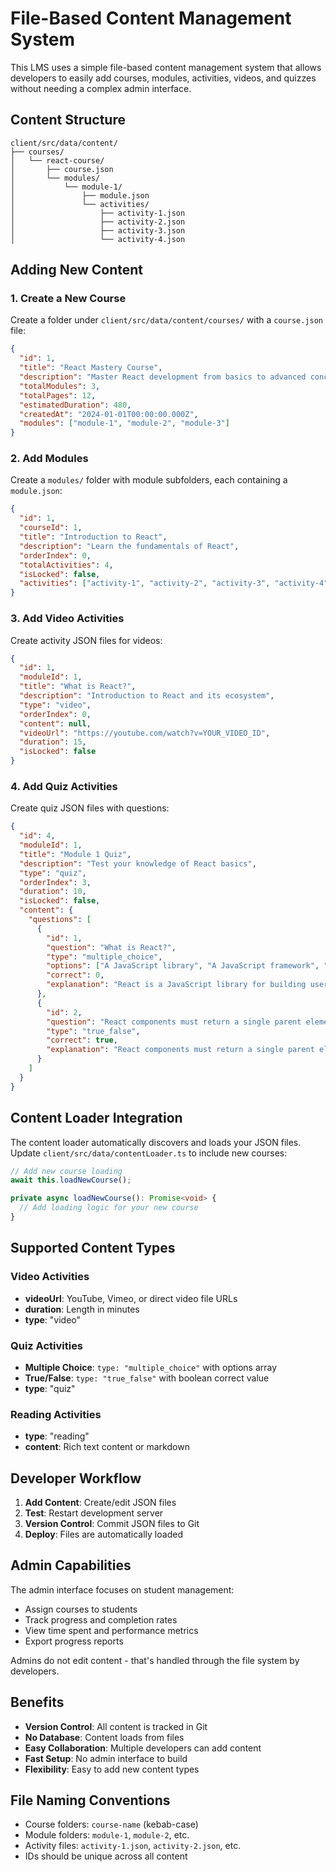 # File-Based Content Management System

This LMS uses a simple file-based content management system that allows developers to easily add courses, modules, activities, videos, and quizzes without needing a complex admin interface.

## Content Structure

```
client/src/data/content/
├── courses/
│   └── react-course/
│       ├── course.json
│       └── modules/
│           └── module-1/
│               ├── module.json
│               └── activities/
│                   ├── activity-1.json
│                   ├── activity-2.json
│                   ├── activity-3.json
│                   └── activity-4.json
```

## Adding New Content

### 1. Create a New Course

Create a folder under `client/src/data/content/courses/` with a `course.json` file:

```json
{
  "id": 1,
  "title": "React Mastery Course",
  "description": "Master React development from basics to advanced concepts",
  "totalModules": 3,
  "totalPages": 12,
  "estimatedDuration": 480,
  "createdAt": "2024-01-01T00:00:00.000Z",
  "modules": ["module-1", "module-2", "module-3"]
}
```

### 2. Add Modules

Create a `modules/` folder with module subfolders, each containing a `module.json`:

```json
{
  "id": 1,
  "courseId": 1,
  "title": "Introduction to React",
  "description": "Learn the fundamentals of React",
  "orderIndex": 0,
  "totalActivities": 4,
  "isLocked": false,
  "activities": ["activity-1", "activity-2", "activity-3", "activity-4"]
}
```

### 3. Add Video Activities

Create activity JSON files for videos:

```json
{
  "id": 1,
  "moduleId": 1,
  "title": "What is React?",
  "description": "Introduction to React and its ecosystem",
  "type": "video",
  "orderIndex": 0,
  "content": null,
  "videoUrl": "https://youtube.com/watch?v=YOUR_VIDEO_ID",
  "duration": 15,
  "isLocked": false
}
```

### 4. Add Quiz Activities

Create quiz JSON files with questions:

```json
{
  "id": 4,
  "moduleId": 1,
  "title": "Module 1 Quiz",
  "description": "Test your knowledge of React basics",
  "type": "quiz",
  "orderIndex": 3,
  "duration": 10,
  "isLocked": false,
  "content": {
    "questions": [
      {
        "id": 1,
        "question": "What is React?",
        "type": "multiple_choice",
        "options": ["A JavaScript library", "A JavaScript framework", "A programming language", "A database"],
        "correct": 0,
        "explanation": "React is a JavaScript library for building user interfaces."
      },
      {
        "id": 2,
        "question": "React components must return a single parent element.",
        "type": "true_false",
        "correct": true,
        "explanation": "React components must return a single parent element or Fragment."
      }
    ]
  }
}
```

## Content Loader Integration

The content loader automatically discovers and loads your JSON files. Update `client/src/data/contentLoader.ts` to include new courses:

```typescript
// Add new course loading
await this.loadNewCourse();

private async loadNewCourse(): Promise<void> {
  // Add loading logic for your new course
}
```

## Supported Content Types

### Video Activities
- **videoUrl**: YouTube, Vimeo, or direct video file URLs
- **duration**: Length in minutes
- **type**: "video"

### Quiz Activities
- **Multiple Choice**: `type: "multiple_choice"` with options array
- **True/False**: `type: "true_false"` with boolean correct value
- **type**: "quiz"

### Reading Activities
- **type**: "reading"
- **content**: Rich text content or markdown

## Developer Workflow

1. **Add Content**: Create/edit JSON files
2. **Test**: Restart development server
3. **Version Control**: Commit JSON files to Git
4. **Deploy**: Files are automatically loaded

## Admin Capabilities

The admin interface focuses on student management:
- Assign courses to students
- Track progress and completion rates
- View time spent and performance metrics
- Export progress reports

Admins do not edit content - that's handled through the file system by developers.

## Benefits

- **Version Control**: All content is tracked in Git
- **No Database**: Content loads from files
- **Easy Collaboration**: Multiple developers can add content
- **Fast Setup**: No admin interface to build
- **Flexibility**: Easy to add new content types

## File Naming Conventions

- Course folders: `course-name` (kebab-case)
- Module folders: `module-1`, `module-2`, etc.
- Activity files: `activity-1.json`, `activity-2.json`, etc.
- IDs should be unique across all content